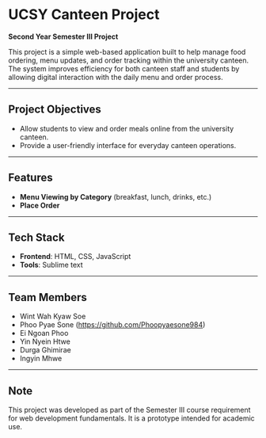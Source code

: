 # UCSY Canteen Project
**Second Year Semester III Project**

This project is a simple web-based application built to help manage food ordering, menu updates, and order tracking within the university canteen. The system improves efficiency for both canteen staff and students by allowing digital interaction with the daily menu and order process.

---

## Project Objectives

- Allow students to view and order meals online from the university canteen.
- Provide a user-friendly interface for everyday canteen operations.

---

## Features

- **Menu Viewing by Category** (breakfast, lunch, drinks, etc.)
- **Place Order**

---

## Tech Stack

- **Frontend**: HTML, CSS, JavaScript
- **Tools**: Sublime text

---

## Team Members

- Wint Wah Kyaw Soe
- Phoo Pyae Sone (https://github.com/Phoopyaesone984)
- Ei Ngoan Phoo
- Yin Nyein Htwe
- Durga Ghimirae
- Ingyin Mhwe

---

## Note

This project was developed as part of the Semester III course requirement for web development fundamentals. It is a prototype intended for academic use.

